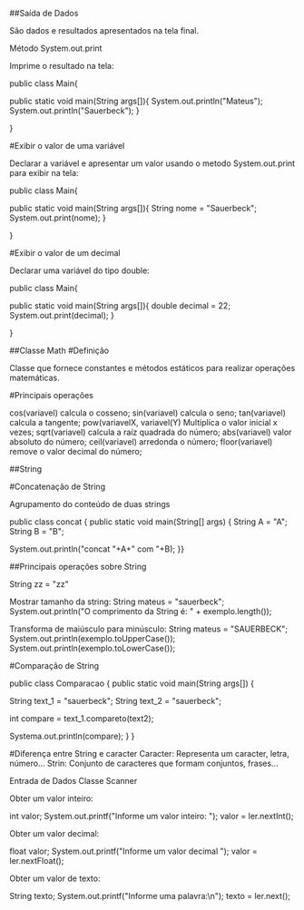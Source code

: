 ##Saída de Dados

São dados e resultados apresentados na tela final.

Método System.out.print

Imprime o resultado na tela:

public class Main{

public static void main(String args[]){ System.out.println("Mateus"); System.out.println("Sauerbeck"); }

}

#Exibir o valor de uma variável

Declarar a variável e apresentar um valor usando o metodo System.out.print para exibir na tela:

public class Main{

public static void main(String args[]){ String nome = "Sauerbeck"; System.out.print(nome); }

}

#Exibir o valor de um decimal

Declarar uma variável do tipo double:

public class Main{

public static void main(String args[]){ double decimal = 22; System.out.print(decimal); }

}

##Classe Math
#Definição

Classe que fornece constantes e métodos estáticos para realizar operações matemáticas.

#Principais operações

cos(variavel) calcula o cosseno; 
sin(variavel) calcula o seno; 
tan(variavel) calcula a tangente; 
pow(variavelX, variavel(Y) Multiplica o valor inicial x vezes; 
sqrt(variavel) calcula a raíz quadrada do número; 
abs(variavel) valor absoluto do número; 
ceil(variavel) arredonda o número; 
floor(variavel) remove o valor decimal do número;

##String

#Concatenação de String

Agrupamento do conteúdo de duas strings

public class concat { public static void main(String[] args) {
String A = "A";
String B = "B";

System.out.println("concat "+A+" com "+B);
}}

##Principais operações sobre String

String zz = "zz"

Mostrar tamanho da string: 
String mateus = "sauerbeck"; System.out.println("O comprimento da String é: " + exemplo.length());

Transforma de maiúsculo para minúsculo:
String mateus = "SAUERBECK"; System.out.println(exemplo.toUpperCase()); System.out.println(exemplo.toLowerCase());

#Comparação de String

public class Comparacao { public static void main(String args[]) {

  String text_1 = "sauerbeck";
  String text_2 = "sauerbeck";
  
  int compare = text_1.compareto(text2);
  
  Systema.out.println(compare);
} }

#Diferença entre String e caracter
Caracter: Representa um caracter, letra, número...
Strin: Conjunto de caracteres que formam conjuntos, frases...

Entrada de Dados
Classe Scanner

Obter um valor inteiro:

int valor;
System.out.printf("Informe um valor inteiro: ");
valor = ler.nextInt();

Obter um valor decimal:

float valor;
System.out.printf("Informe um valor decimal ");
valor = ler.nextFloat();

Obter um valor de texto:

String texto;
System.out.printf("Informe uma palavra:\n");
texto = ler.next();


